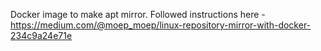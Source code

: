 Docker image to make apt mirror. Followed instructions here - https://medium.com/@moep_moep/linux-repository-mirror-with-docker-234c9a24e71e